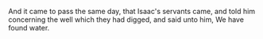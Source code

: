 And it came to pass the same day, that Isaac's servants came, and told him concerning the well which they had digged, and said unto him, We have found water.
